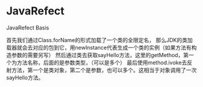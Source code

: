# JavaRefect
JavaRefect Basis

首先我们通过Class.forName的形式加载了一个类的全限定名，
那么JDK的类加载器就会去对应的包到它，用newInstance代表生成一个类的实例（如果方法有构造参数的需要另写）
然后通过类去获取sayHello方法，这里的getMethod，第一个为方法名称，后面的是参数类型，（可以是多个）
最后使用method.ivoke去反射方法，第一个是类对象，第二个是参数，也可以多个。这相当于对象调用了一次sayHello方法。
